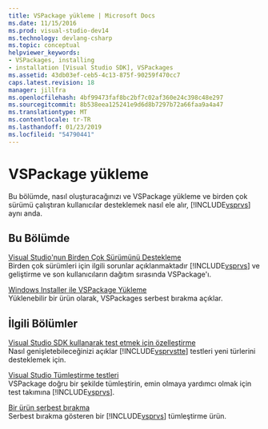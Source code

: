 ```yaml
---
title: VSPackage yükleme | Microsoft Docs
ms.date: 11/15/2016
ms.prod: visual-studio-dev14
ms.technology: devlang-csharp
ms.topic: conceptual
helpviewer_keywords:
- VSPackages, installing
- installation [Visual Studio SDK], VSPackages
ms.assetid: 43db03ef-ceb5-4c13-875f-90259f470cc7
caps.latest.revision: 18
manager: jillfra
ms.openlocfilehash: 4bf99473faf8bc2bf7c02af360e24c398c48e297
ms.sourcegitcommit: 8b538eea125241e9d6d8b7297b72a66faa9a4a47
ms.translationtype: MT
ms.contentlocale: tr-TR
ms.lasthandoff: 01/23/2019
ms.locfileid: "54790441"
---
```

# <a name="installing-vspackages"></a>VSPackage yükleme
Bu bölümde, nasıl oluşturacağınızı ve VSPackage yükleme ve birden çok sürümü çalıştıran kullanıcılar desteklemek nasıl ele alır, [!INCLUDE[vsprvs](../includes/vsprvs-md.md)] aynı anda.  
  
## <a name="in-this-section"></a>Bu Bölümde  
 [Visual Studio'nun Birden Çok Sürümünü Destekleme](../extensibility/supporting-multiple-versions-of-visual-studio.md)  
 Birden çok sürümleri için ilgili sorunlar açıklanmaktadır [!INCLUDE[vsprvs](../includes/vsprvs-md.md)] ve geliştirme ve son kullanıcıların dağıtım sırasında VSPackage'ı.  
  
 [Windows Installer ile VSPackage Yükleme](../extensibility/internals/installing-vspackages-with-windows-installer.md)  
 Yüklenebilir bir ürün olarak, VSPackages serbest bırakma açıklar.  
  
## <a name="related-sections"></a>İlgili Bölümler  
 [Visual Studio SDK kullanarak test etmek için özelleştirme](http://msdn.microsoft.com/9cf7a840-dd66-4b00-90f7-e00e40370a69)  
 Nasıl genişletebileceğinizi açıklar [!INCLUDE[vsprvstte](../includes/vsprvstte-md.md)] testleri yeni türlerini desteklemek için.  
  
 [Visual Studio Tümleştirme testleri](http://msdn.microsoft.com/8d741735-7d93-46c2-ab93-01da7a0e016d)  
 VSPackage doğru bir şekilde tümleştirin, emin olmaya yardımcı olmak için test takımına [!INCLUDE[vsprvs](../includes/vsprvs-md.md)].  
  
 [Bir ürün serbest bırakma](../misc/releasing-a-visual-studio-integration-product.md)  
 Serbest bırakma gösteren bir [!INCLUDE[vsprvs](../includes/vsprvs-md.md)] tümleştirme ürün.